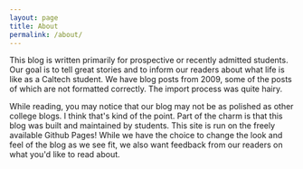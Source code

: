 ```yaml
---
layout: page
title: About
permalink: /about/
---
```


This blog is written primarily for prospective or recently admitted students. Our goal is to tell great stories and to inform our readers about what life is like as a Caltech student. We have blog posts from 2009, some of the posts of which are not formatted correctly. The import process was quite hairy.

While reading, you may notice that our blog may not be as polished as other college blogs. I think that's kind of the point. Part of the charm is that this blog was built and maintained by students. This site is run on the freely available Github Pages! While we have the choice to change the look and feel of the blog as we see fit, we also want feedback from our readers on what you'd like to read about.
